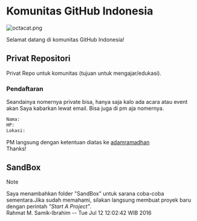# Komunitas GitHub Indonesia
![octacat.png](https://github.com/indonesia/community/raw/master/octacat.png) 

Selamat datang di komunitas GitHub Indonesia!

## Privat Repositori
Privat Repo untuk komunitas (tujuan untuk mengajar/edukasi).

### Pendaftaran
Seandainya nomernya private bisa, hanya saja kalo ada acara atau event akan Saya kabarkan lewat email. Bisa juga di pm aja nomernya.
```txt
Nama:
HP:
Lokasi:
```
PM langsung dengan ketentuan diatas ke [adamramadhan](www.github.com/adamramadhan) <br />
Thanks!

## SandBox

> [!NOTE]
> Saya menambahkan folder "SandBox" untuk sarana coba-coba sementara.Jika sudah memahami, silakan langsung membuat proyek baru dengan perintah <i>"Start A Project"</i>. <br />
> Rahmat M. Samik-Ibrahim -- Tue Jul 12 12:02:42 WIB 2016

